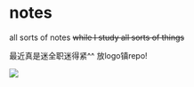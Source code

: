 notes
=====

all sorts of notes ~~while I study all sorts of things~~



最近真是迷全职迷得紧^^ 放logo镇repo!

![](https://sites.google.com/site/chengmuaksherlock/files/QQ%E5%9B%BE%E7%89%8720140325120036.jpg?attredirects=0)


